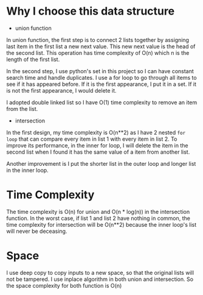 # Why I choose this data structure
- union function


In union function, the first step is to connect 2 lists together by assigning last item in the first list a new next value.
This new next value is the head of the second list. This operation has time complexity of O(n) which n is the length of the first list.

In the second step, I use python's set in this project so I can have constant search time and handle duplicates.
I use a for loop to go through all items to see if it has appeared before. If it is the first appearance, I put it in a set.
If it is not the first appearance, I would delete it.

I adopted double linked list so I have O(1) time complexity to remove an item from the list.

- intersection

In the first design, my time complexity is O(n**2) as I have 2 nested `for loop` that can compare every item in list 1 with every item in list 2.
To improve its performance, in the inner for loop, I will delete the item in the second list when I found it has the same value of a item from another list.

Another improvement is I put the shorter list in the outer loop and longer list in the inner loop.


# Time Complexity

The time complexity is O(n) for union and O(n * log(n)) in the intersection function. 
In the worst case, if list 1 and list 2 have nothing in common, the time complexity for
intersection will be O(n**2) because the inner loop's list will never be deceasing.

# Space 
I use deep copy to copy inputs to a new space, so that the original lists will not be tampered. I use inplace algorithm in both union
and intersection. So the space complexity for both function is O(n)